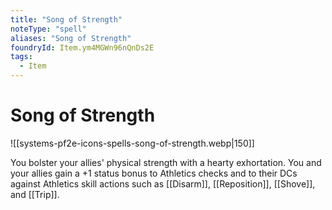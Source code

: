 ```yaml
---
title: "Song of Strength"
noteType: "spell"
aliases: "Song of Strength"
foundryId: Item.ym4MGWn96nQnDs2E
tags:
  - Item
---
```


# Song of Strength
![[systems-pf2e-icons-spells-song-of-strength.webp|150]]

You bolster your allies' physical strength with a hearty exhortation. You and your allies gain a +1 status bonus to Athletics checks and to their DCs against Athletics skill actions such as [[Disarm]], [[Reposition]], [[Shove]], and [[Trip]].
